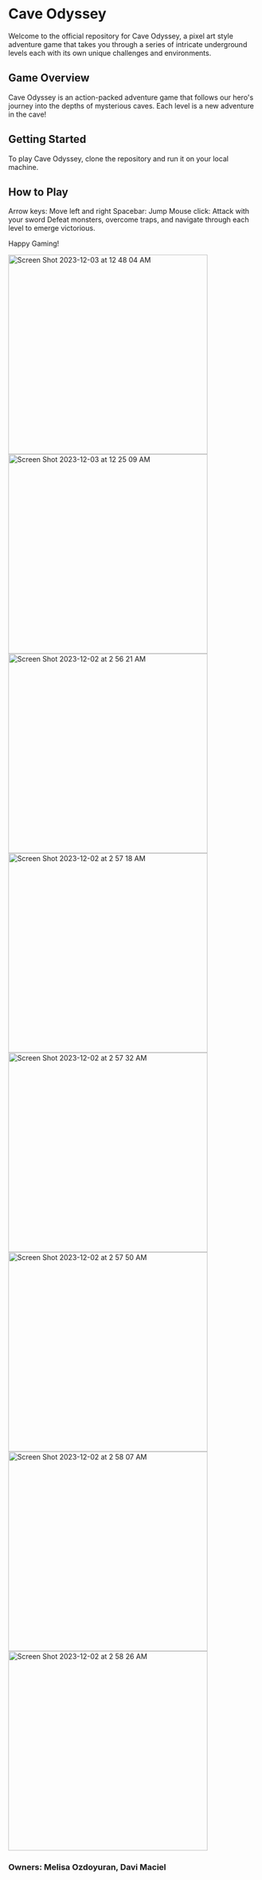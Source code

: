 <h1 align="left">Cave Odyssey</h1>

Welcome to the official repository for Cave Odyssey, a pixel art style adventure game that takes you through a series of intricate underground levels each with its own unique challenges and environments.

## Game Overview

Cave Odyssey is an action-packed adventure game that follows our hero's journey into the depths of mysterious caves. Each level is a new adventure in the cave!

## Getting Started
To play Cave Odyssey, clone the repository and run it on your local machine.

## How to Play
Arrow keys: Move left and right
Spacebar: Jump
Mouse click: Attack with your sword
Defeat monsters, overcome traps, and navigate through each level to emerge victorious.

Happy Gaming!

<img width="400" alt="Screen Shot 2023-12-03 at 12 48 04 AM" src="https://github.com/melisaozdoyuran2001/Castle-Odyssey/assets/123209674/018f2cd7-5d85-4d9e-87e0-4d91e5d42589">
<img width="400" alt="Screen Shot 2023-12-03 at 12 25 09 AM" src="https://github.com/melisaozdoyuran2001/Castle-Odyssey/assets/123209674/a5215877-86d8-4ded-8e5b-b5853adfc082">
<img width="400" alt="Screen Shot 2023-12-02 at 2 56 21 AM" src="https://github.com/melisaozdoyuran2001/Castle-Odyssey/assets/123209674/b1fda403-0d05-47fa-b891-f3bd2b942289">
<img width="400" alt="Screen Shot 2023-12-02 at 2 57 18 AM" src="https://github.com/melisaozdoyuran2001/Castle-Odyssey/assets/123209674/78c6d884-3c7b-4c83-81d8-1b9d32379bef">
<img width="400" alt="Screen Shot 2023-12-02 at 2 57 32 AM" src="https://github.com/melisaozdoyuran2001/Castle-Odyssey/assets/123209674/9a94881c-c32a-4277-835a-9cb55af6c729">
<img width="400" alt="Screen Shot 2023-12-02 at 2 57 50 AM" src="https://github.com/melisaozdoyuran2001/Castle-Odyssey/assets/123209674/69fb31b4-ad90-475e-9a16-a60a2cc1b78e">
<img width="400" alt="Screen Shot 2023-12-02 at 2 58 07 AM" src="https://github.com/melisaozdoyuran2001/Castle-Odyssey/assets/123209674/a5a0a384-0703-471d-a6b0-7554cea6795f">
<img width="400" alt="Screen Shot 2023-12-02 at 2 58 26 AM" src="https://github.com/melisaozdoyuran2001/Castle-Odyssey/assets/123209674/1cab8c48-badc-483b-b3f0-7ab2c533c5da">




### Owners: Melisa Ozdoyuran, Davi Maciel 
